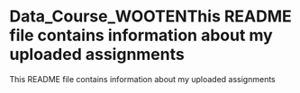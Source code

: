 # Data_Course_WOOTENThis README file contains information about my uploaded assignments
This README file contains information about my uploaded assignments
